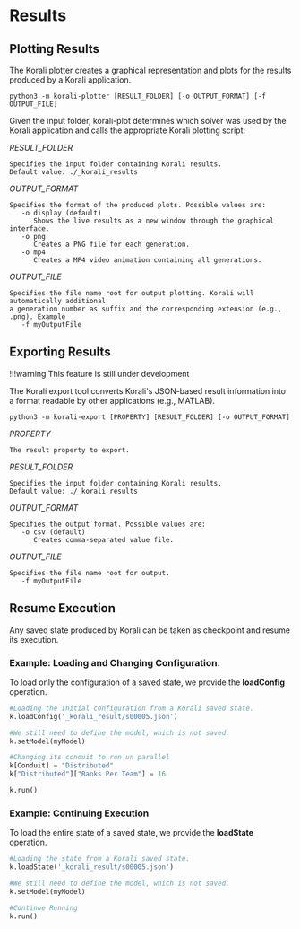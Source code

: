 # Results

## Plotting Results

The Korali plotter creates a graphical representation and plots for the results produced by a Korali application.

	python3 -m korali-plotter [RESULT_FOLDER] [-o OUTPUT_FORMAT] [-f OUTPUT_FILE]
		    
Given the input folder, korali-plot determines which solver was used by the
Korali application and calls the appropriate Korali plotting script:
 
*RESULT_FOLDER*

	Specifies the input folder containing Korali results.
	Default value: ./_korali_results

*OUTPUT_FORMAT*

	Specifies the format of the produced plots. Possible values are:
	   -o display (default)
		  Shows the live results as a new window through the graphical interface.
	   -o png
		  Creates a PNG file for each generation.
	   -o mp4 
		  Creates a MP4 video animation containing all generations.
		  
*OUTPUT_FILE*

	Specifies the file name root for output plotting. Korali will automatically additional
	a generation number as suffix and the corresponding extension (e.g., .png). Example
	   -f myOutputFile
	   
## Exporting Results

!!!warning
	This feature is still under development

The Korali export tool converts Korali's JSON-based result information into a format readable by other applications (e.g., MATLAB).

	python3 -m korali-export [PROPERTY] [RESULT_FOLDER] [-o OUTPUT_FORMAT]
		    
*PROPERTY*

	The result property to export.
	
*RESULT_FOLDER*

	Specifies the input folder containing Korali results.
	Default value: ./_korali_results

*OUTPUT_FORMAT*

	Specifies the output format. Possible values are:
	   -o csv (default)
		  Creates comma-separated value file.

*OUTPUT_FILE*

	Specifies the file name root for output.
	   -f myOutputFile
	   
## Resume Execution

Any saved state produced by Korali can be taken as checkpoint and resume its execution.

### Example: Loading and Changing Configuration.

To load only the configuration of a saved state, we provide the **loadConfig** operation.

```python
#Loading the initial configuration from a Korali saved state.
k.loadConfig('_korali_result/s00005.json')

#We still need to define the model, which is not saved.
k.setModel(myModel)

#Changing its conduit to run un parallel
k[Conduit] = "Distributed"
k["Distributed"]["Ranks Per Team"] = 16

k.run()
```

### Example: Continuing Execution

To load the entire state of a saved state, we provide the **loadState** operation.

```python
#Loading the state from a Korali saved state.
k.loadState('_korali_result/s00005.json')

#We still need to define the model, which is not saved.
k.setModel(myModel)

#Continue Running
k.run()
```